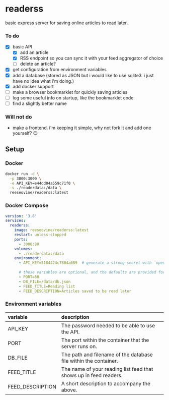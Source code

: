 # readerss

basic express server for saving online articles to read later.

### To do

- [x] basic API
  - [x] add an article
  - [x] RSS endpoint so you can sync it with your feed aggregator of choice
  - [ ] delete an article?
- [x] get configuration from environment variables
- [x] add a database (stored as JSON but i would like to use sqlite3. i just have no idea what i'm doing.)
- [x] add docker support
- [ ] make a browser bookmarklet for quickly saving articles
- [ ] log some useful info on startup, like the bookmarklet code
- [ ] find a slightly better name

### Will not do

- make a frontend. i'm keeping it simple, why not fork it and add one yourself? 😉

## Setup

### Docker

```sh
docker run -d \
  -p 3000:3000 \
  -e API_KEY=e44dd04a559c71f0 \
  -v ./readerdata:/data \
  reeseovine/readerss:latest
```

### Docker Compose

```yaml
version: '3.8'
services:
  readerss:
    image: reeseovine/readerss:latest
    restart: unless-stopped
    ports:
      - 3000:80
    volumes:
      - ./readerdata:/data
    environment:
      - API_KEY=5184424c7804a089  # generate a strong secret with `openssl rand -hex 32`
      
      # these variables are optional, and the defaults are provided for reference.
      - PORT=80
      - DB_FILE=/data/db.json
      - FEED_TITLE=Reading list
      - FEED_DESCRIPTION=Articles saved to be read later
```

### Environment variables

| variable         | description                                                       |
|:-----------------|:------------------------------------------------------------------|
| API_KEY          | The password needed to be able to use the API.                    |
| PORT             | The port within the container that the server runs on.            |
| DB_FILE          | The path and filename of the database file within the container.  |
| FEED_TITLE       | The name of your reading list feed that shows up in feed readers. |
| FEED_DESCRIPTION | A short description to accompany the above.                       |
